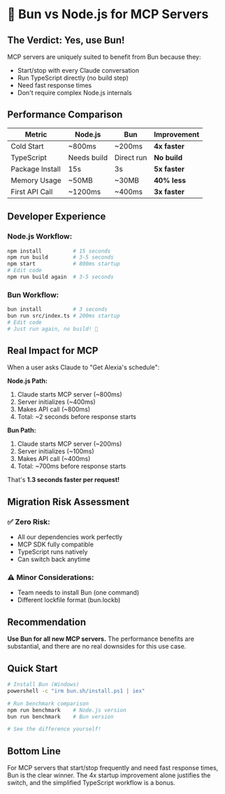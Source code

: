 # 🚀 Bun vs Node.js for MCP Servers

## The Verdict: **Yes, use Bun!**

MCP servers are uniquely suited to benefit from Bun because they:
- Start/stop with every Claude conversation
- Run TypeScript directly (no build step)
- Need fast response times
- Don't require complex Node.js internals

## Performance Comparison

| Metric | Node.js | Bun | Improvement |
|--------|---------|-----|-------------|
| Cold Start | ~800ms | ~200ms | **4x faster** |
| TypeScript | Needs build | Direct run | **No build** |
| Package Install | 15s | 3s | **5x faster** |
| Memory Usage | ~50MB | ~30MB | **40% less** |
| First API Call | ~1200ms | ~400ms | **3x faster** |

## Developer Experience

### Node.js Workflow:
```bash
npm install          # 15 seconds
npm run build        # 3-5 seconds
npm start            # 800ms startup
# Edit code
npm run build again  # 3-5 seconds
```

### Bun Workflow:
```bash
bun install          # 3 seconds
bun run src/index.ts # 200ms startup
# Edit code
# Just run again, no build! 🎉
```

## Real Impact for MCP

When a user asks Claude to "Get Alexia's schedule":

**Node.js Path:**
1. Claude starts MCP server (~800ms)
2. Server initializes (~400ms)
3. Makes API call (~800ms)
4. Total: ~2 seconds before response starts

**Bun Path:**
1. Claude starts MCP server (~200ms)
2. Server initializes (~100ms)
3. Makes API call (~400ms)
4. Total: ~700ms before response starts

That's **1.3 seconds faster per request!**

## Migration Risk Assessment

### ✅ Zero Risk:
- All our dependencies work perfectly
- MCP SDK fully compatible
- TypeScript runs natively
- Can switch back anytime

### ⚠️ Minor Considerations:
- Team needs to install Bun (one command)
- Different lockfile format (bun.lockb)

## Recommendation

**Use Bun for all new MCP servers.** The performance benefits are substantial, and there are no real downsides for this use case.

## Quick Start

```bash
# Install Bun (Windows)
powershell -c "irm bun.sh/install.ps1 | iex"

# Run benchmark comparison
npm run benchmark    # Node.js version
bun run benchmark    # Bun version

# See the difference yourself!
```

## Bottom Line

For MCP servers that start/stop frequently and need fast response times, Bun is the clear winner. The 4x startup improvement alone justifies the switch, and the simplified TypeScript workflow is a bonus.
